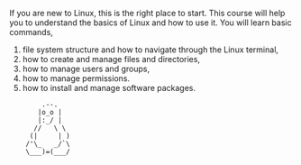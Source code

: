If you are new to Linux, this is the right place to start.
This course will help you to understand the basics of Linux
and how to use it. You will learn basic commands, 

1. file system structure and how to navigate through the Linux terminal,
2. how to create and manage files and directories,
3. how to manage users and groups,
4. how to manage permissions.
5. how to install and manage software packages.

```plain
        .--.
       |o_o |
       |:_/ |
      //   \ \
     (|     | )
    /'\_   _/`\
    \___)=(___/
```
